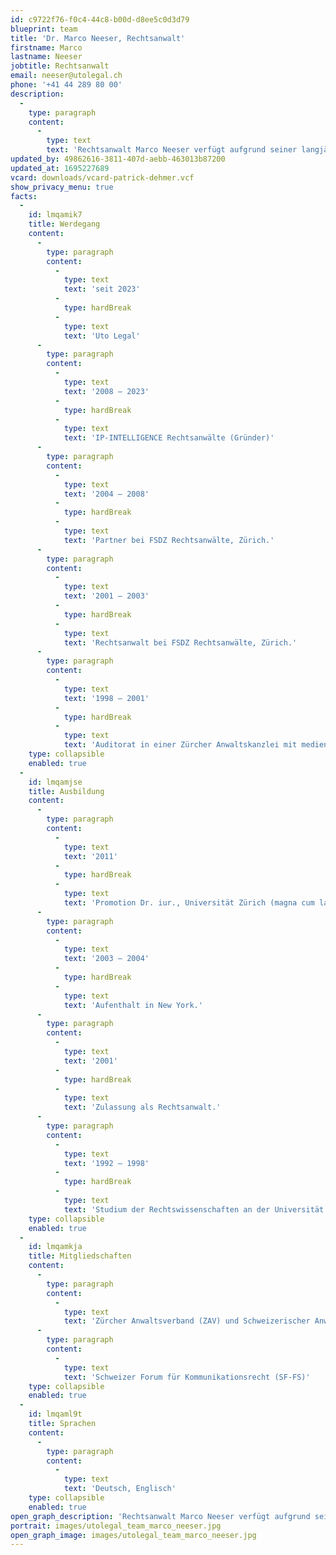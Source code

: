 ```yaml
---
id: c9722f76-f0c4-44c8-b00d-d8ee5c0d3d79
blueprint: team
title: 'Dr. Marco Neeser, Rechtsanwalt'
firstname: Marco
lastname: Neeser
jobtitle: Rechtsanwalt
email: neeser@utolegal.ch
phone: '+41 44 289 80 00'
description:
  -
    type: paragraph
    content:
      -
        type: text
        text: 'Rechtsanwalt Marco Neeser verfügt aufgrund seiner langjährigen Berufspraxis über grosse Erfahrung im Bereich der Unterhaltungs- und Medienbranche (Musik- und Filmindustrie, elektronische Medien, neue Technologien und Geschäftsmodelle, E-Commerce, Werbung, Lizenz- und Verlagswesen usw.). Zu seinen Klienten gehören insbesondere Musik-, Game- und Filmproduzenten, Tonträgerunternehmen, Verlage, Medienunternehmen, Künstler, Werbe- und Design-Agenturen sowie Startups und etablierte Unternehmen im Medien- und Technologiesektor. Er praktiziert vorwiegend in den Bereichen Urheberrecht, Lizenzvertragsrecht, Markenrecht, Medienrecht, Gesellschaftsrecht und allgemeinem Vertragsrecht. Marco Neeser hat an der Universität Zürich mit seiner rechtsvergleichenden Dissertation zum Thema der Künstlerverträge in der Musikindustrie den Doktortitel erworben und sich in zahlreichen Musikprojekten und Unternehmen im Bereich Entertainment und Technologie engagiert.'
updated_by: 49862616-3811-407d-aebb-463013b87200
updated_at: 1695227689
vcard: downloads/vcard-patrick-dehmer.vcf
show_privacy_menu: true
facts:
  -
    id: lmqamik7
    title: Werdegang
    content:
      -
        type: paragraph
        content:
          -
            type: text
            text: 'seit 2023'
          -
            type: hardBreak
          -
            type: text
            text: 'Uto Legal'
      -
        type: paragraph
        content:
          -
            type: text
            text: '2008 – 2023'
          -
            type: hardBreak
          -
            type: text
            text: 'IP-INTELLIGENCE Rechtsanwälte (Gründer)'
      -
        type: paragraph
        content:
          -
            type: text
            text: '2004 – 2008'
          -
            type: hardBreak
          -
            type: text
            text: 'Partner bei FSDZ Rechtsanwälte, Zürich.'
      -
        type: paragraph
        content:
          -
            type: text
            text: '2001 – 2003'
          -
            type: hardBreak
          -
            type: text
            text: 'Rechtsanwalt bei FSDZ Rechtsanwälte, Zürich.'
      -
        type: paragraph
        content:
          -
            type: text
            text: '1998 – 2001'
          -
            type: hardBreak
          -
            type: text
            text: 'Auditorat in einer Zürcher Anwaltskanzlei mit medien- und urheberrechtlicher Ausrichtung.'
    type: collapsible
    enabled: true
  -
    id: lmqamjse
    title: Ausbildung
    content:
      -
        type: paragraph
        content:
          -
            type: text
            text: '2011'
          -
            type: hardBreak
          -
            type: text
            text: 'Promotion Dr. iur., Universität Zürich (magna cum laude)'
      -
        type: paragraph
        content:
          -
            type: text
            text: '2003 – 2004'
          -
            type: hardBreak
          -
            type: text
            text: 'Aufenthalt in New York.'
      -
        type: paragraph
        content:
          -
            type: text
            text: '2001'
          -
            type: hardBreak
          -
            type: text
            text: 'Zulassung als Rechtsanwalt.'
      -
        type: paragraph
        content:
          -
            type: text
            text: '1992 – 1998'
          -
            type: hardBreak
          -
            type: text
            text: 'Studium der Rechtswissenschaften an der Universität Zürich, Abschluss mit dem Prädikat magna cum laude.'
    type: collapsible
    enabled: true
  -
    id: lmqamkja
    title: Mitgliedschaften
    content:
      -
        type: paragraph
        content:
          -
            type: text
            text: 'Zürcher Anwaltsverband (ZAV) und Schweizerischer Anwaltsverband (SAV)'
      -
        type: paragraph
        content:
          -
            type: text
            text: 'Schweizer Forum für Kommunikationsrecht (SF-FS)'
    type: collapsible
    enabled: true
  -
    id: lmqaml9t
    title: Sprachen
    content:
      -
        type: paragraph
        content:
          -
            type: text
            text: 'Deutsch, Englisch'
    type: collapsible
    enabled: true
open_graph_description: 'Rechtsanwalt Marco Neeser verfügt aufgrund seiner langjährigen Berufspraxis über grosse Erfahrung im Bereich der Unterhaltungs- und Medienbranche (Musik- und Filmindustrie, elektronische Medien, neue Technologien und Geschäftsmodelle, E-Commerce, Werbung, Lizenz- und Verlagswesen usw.). Zu seinen Klienten gehören insbesondere Musik-, Game- und Filmproduzenten, Tonträgerunternehmen, Verlage, Medienunternehmen, Künstler, Werbe- und Design-Agenturen sowie Startups und etablierte Unternehmen im Medien- und Technologiesektor. Er praktiziert vorwiegend in den Bereichen Urheberrecht, Lizenzvertragsrecht, Markenrecht, Medienrecht, Gesellschaftsrecht und allgemeinem Vertragsrecht. Marco Neeser hat an der Universität Zürich mit seiner rechtsvergleichenden Dissertation zum Thema der Künstlerverträge in der Musikindustrie den Doktortitel erworben und sich in zahlreichen Musikprojekten und Unternehmen im Bereich Entertainment und Technologie engagiert.'
portrait: images/utolegal_team_marco_neeser.jpg
open_graph_image: images/utolegal_team_marco_neeser.jpg
---
```

